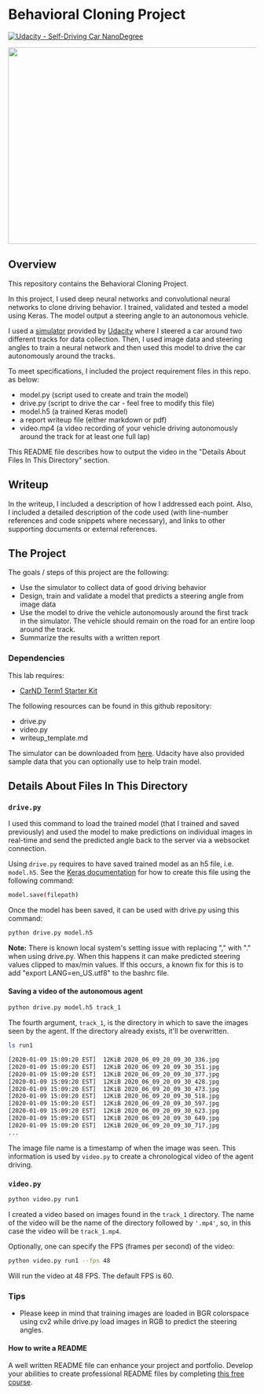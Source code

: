 # Behavioral Cloning Project

[![Udacity - Self-Driving Car NanoDegree](https://s3.amazonaws.com/udacity-sdc/github/shield-carnd.svg)](http://www.udacity.com/drive)


<!-- ![Alt Text](./readme_writeup/first_track.gif) -->

<img src="./readme_writeup/first_track.gif" width="700" height="400" align="center"/>


Overview
---
This repository contains the Behavioral Cloning Project.

In this project, I used deep neural networks and convolutional neural networks to clone driving behavior. I trained, validated and tested a model using Keras. The model output a steering angle to an autonomous vehicle.

I used a [simulator](https://github.com/aliasaswad/Self-Driving-Car-Simulator) provided by [Udacity](https://www.udacity.com/course/self-driving-car-engineer-nanodegree--nd013) where I steered a car around two different tracks for data collection. Then, I used image data and steering angles to train a neural network and then used this model to drive the car autonomously around the tracks.

To meet specifications, I included the project requirement files in this repo. as below: 
* model.py (script used to create and train the model)
* drive.py (script to drive the car - feel free to modify this file)
* model.h5 (a trained Keras model)
* a report writeup file (either markdown or pdf)
* video.mp4 (a video recording of your vehicle driving autonomously around the track for at least one full lap)

This README file describes how to output the video in the "Details About Files In This Directory" section.

Writeup
---
In the writeup, I included a description of how I addressed each point.  Also, I included a detailed description of the code used (with line-number references and code snippets where necessary), and links to other supporting documents or external references. 


The Project
---
The goals / steps of this project are the following:
* Use the simulator to collect data of good driving behavior 
* Design, train and validate a model that predicts a steering angle from image data
* Use the model to drive the vehicle autonomously around the first track in the simulator. The vehicle should remain on the road for an entire loop around the track.
* Summarize the results with a written report

### Dependencies
This lab requires:

* [CarND Term1 Starter Kit](https://github.com/udacity/CarND-Term1-Starter-Kit)


The following resources can be found in this github repository:
* drive.py
* video.py
* writeup_template.md

The simulator can be downloaded from [here](https://github.com/aliasaswad/Self-Driving-Car-Simulator). Udacity have also provided sample data that you can optionally use to help train model.


## Details About Files In This Directory

### `drive.py`

I used this command to load the trained model (that I trained and saved previously) and used the model to make predictions on individual images in real-time and send the predicted angle back to the server via a websocket connection.

Using `drive.py` requires to have saved trained model as an h5 file, i.e. `model.h5`. See the [Keras documentation](https://keras.io/getting-started/faq/#how-can-i-save-a-keras-model) for how to create this file using the following command:
```sh
model.save(filepath)
```

Once the model has been saved, it can be used with drive.py using this command:

```sh
python drive.py model.h5
```



**Note:** There is known local system's setting issue with replacing "," with "." when using drive.py. When this happens it can make predicted steering values clipped to max/min values. If this occurs, a known fix for this is to add "export LANG=en_US.utf8" to the bashrc file.

#### Saving a video of the autonomous agent

```sh
python drive.py model.h5 track_1
```

The fourth argument, `track_1`, is the directory in which to save the images seen by the agent. If the directory already exists, it'll be overwritten.

```sh
ls run1

[2020-01-09 15:09:20 EST]  12KiB 2020_06_09_20_09_30_336.jpg
[2020-01-09 15:09:20 EST]  12KiB 2020_06_09_20_09_30_351.jpg
[2020-01-09 15:09:20 EST]  12KiB 2020_06_09_20_09_30_377.jpg
[2020-01-09 15:09:20 EST]  12KiB 2020_06_09_20_09_30_428.jpg
[2020-01-09 15:09:20 EST]  12KiB 2020_06_09_20_09_30_473.jpg
[2020-01-09 15:09:20 EST]  12KiB 2020_06_09_20_09_30_518.jpg
[2020-01-09 15:09:20 EST]  12KiB 2020_06_09_20_09_30_597.jpg
[2020-01-09 15:09:20 EST]  12KiB 2020_06_09_20_09_30_623.jpg
[2020-01-09 15:09:20 EST]  12KiB 2020_06_09_20_09_30_649.jpg
[2020-01-09 15:09:20 EST]  12KiB 2020_06_09_20_09_30_717.jpg
...
```

The image file name is a timestamp of when the image was seen. This information is used by `video.py` to create a chronological video of the agent driving.

### `video.py`

```sh
python video.py run1
```

I created a video based on images found in the `track_1` directory. The name of the video will be the name of the directory followed by `'.mp4'`, so, in this case the video will be `track_1.mp4`.

Optionally, one can specify the FPS (frames per second) of the video:

```sh
python video.py run1 --fps 48
```

Will run the video at 48 FPS. The default FPS is 60.


### Tips
- Please keep in mind that training images are loaded in BGR colorspace using cv2 while drive.py load images in RGB to predict the steering angles.

#### How to write a README
A well written README file can enhance your project and portfolio.  Develop your abilities to create professional README files by completing [this free course](https://www.udacity.com/course/writing-readmes--ud777).

